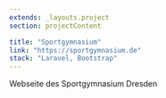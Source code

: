 ```yaml
---
extends: _layouts.project
section: projectContent

title: "Sportgymnasium"
link: "https://sportgymnasium.de"
stack: "Laravel, Bootstrap"
---
```


Webseite des Sportgymnasium Dresden